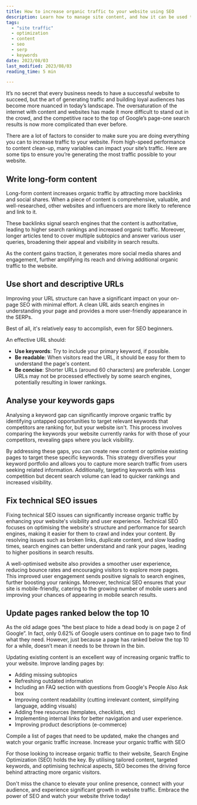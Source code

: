 ```yaml
---
title: How to increase organic traffic to your website using SEO
description: Learn how to manage site content, and how it can be used to attract a more relevant audience.
tags:
  - "site traffic"
  - optimization 
  - content 
  - seo
  - serp
  - keywords
date: 2023/08/03
last_modified: 2023/08/03
reading_time: 5 min

---
```


It’s no secret that every business needs to have a successful website to succeed, but the art of generating traffic and building loyal audiences has become more nuanced in today’s landscape. The oversaturation of the internet with content and websites has made it more difficult to stand out in the crowd, and the competitive race to the top of Google’s page-one search results is now more complicated than ever before.

There are a lot of factors to consider to make sure you are doing everything you can to increase traffic to your website. From high-speed performance to content clean-up, many variables can impact your site’s traffic. Here are some tips to ensure you’re generating the most traffic possible to your website.

## Write long-form content

Long-form content increases organic traffic by attracting more backlinks and social shares. When a piece of content is comprehensive, valuable, and well-researched, other websites and influencers are more likely to reference and link to it.

These backlinks signal search engines that the content is authoritative, leading to higher search rankings and increased organic traffic. Moreover, longer articles tend to cover multiple subtopics and answer various user queries, broadening their appeal and visibility in search results.

As the content gains traction, it generates more social media shares and engagement, further amplifying its reach and driving additional organic traffic to the website.

## Use short and descriptive URLs

Improving your URL structure can have a significant impact on your on-page SEO with minimal effort. A clean URL aids search engines in understanding your page and provides a more user-friendly appearance in the SERPs.

Best of all, it's relatively easy to accomplish, even for SEO beginners.

An effective URL should:

- **Use keywords**: Try to include your primary keyword, if possible.
- **Be readable**: When visitors read the URL, it should be easy for them to understand the page's content.
- **Be concise**: Shorter URLs (around 60 characters) are preferable. Longer URLs may not be processed effectively by some search engines, potentially resulting in lower rankings.

## Analyse your keywords gaps

Analysing a keyword gap can significantly improve organic traffic by identifying untapped opportunities to target relevant keywords that competitors are ranking for, but your website isn't. This process involves comparing the keywords your website currently ranks for with those of your competitors, revealing gaps where you lack visibility.

By addressing these gaps, you can create new content or optimise existing pages to target these specific keywords. This strategy diversifies your keyword portfolio and allows you to capture more search traffic from users seeking related information. Additionally, targeting keywords with less competition but decent search volume can lead to quicker rankings and increased visibility.

## Fix technical SEO issues

Fixing technical SEO issues can significantly increase organic traffic by enhancing your website's visibility and user experience. Technical SEO focuses on optimising the website's structure and performance for search engines, making it easier for them to crawl and index your content. By resolving issues such as broken links, duplicate content, and slow loading times, search engines can better understand and rank your pages, leading to higher positions in search results.

A well-optimised website also provides a smoother user experience, reducing bounce rates and encouraging visitors to explore more pages. This improved user engagement sends positive signals to search engines, further boosting your rankings. Moreover, technical SEO ensures that your site is mobile-friendly, catering to the growing number of mobile users and improving your chances of appearing in mobile search results.

## Update pages ranked below the top 10

As the old adage goes “the best place to hide a dead body is on page 2 of Google”. In fact, only 0.62% of Google users continue on to page two to find what they need. However, just because a page has ranked below the top 10 for a while, doesn’t mean it needs to be thrown in the bin.

Updating existing content is an excellent way of increasing organic traffic to your website. Improve landing pages by:

- Adding missing subtopics
- Refreshing outdated information
- Including an FAQ section with questions from Google's People Also Ask box
- Improving content readability (cutting irrelevant content, simplifying language, adding visuals)
- Adding free resources (templates, checklists, etc)
- Implementing internal links for better navigation and user experience.
- Improving product descriptions (e-commerce)

Compile a list of pages that need to be updated, make the changes and watch your organic traffic increase.
Increase your organic traffic with SEO

For those looking to increase organic traffic to their website, Search Engine Optimization (SEO) holds the key. By utilising tailored content, targeted keywords, and optimising technical aspects, SEO becomes the driving force behind attracting more organic visitors.

Don't miss the chance to elevate your online presence, connect with your audience, and experience significant growth in website traffic. Embrace the power of SEO and watch your website thrive today!
